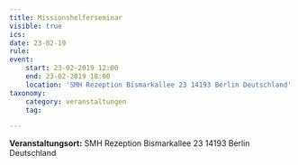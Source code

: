 ```yaml
---
title: Missionshelferseminar
visible: true
ics: 
date: 23-02-19
rule: 
event:
	start: 23-02-2019 12:00
	end: 23-02-2019 18:00
	location: 'SMH Rezeption Bismarkallee 23 14193 Berlin Deutschland'
taxonomy:
	category: veranstaltungen
	tag: 

---
```




**Veranstaltungsort:** SMH Rezeption
Bismarkallee 23
14193 Berlin
Deutschland

